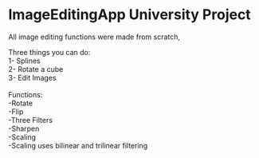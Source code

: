 # ImageEditingApp University Project

All image editing functions were made from scratch,<br />

Three things you can do:<br />
  1- Splines<br />
  2- Rotate a cube<br />
  3- Edit Images<br /><br />
  Functions:<br />
    -Rotate<br />
    -Flip<br />
    -Three Filters<br />
    -Sharpen<br />
    -Scaling<br />
      -Scaling uses bilinear and trilinear filtering
